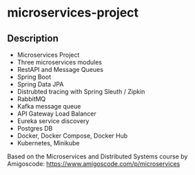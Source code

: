 # microservices-project


## Description

- Microservices Project
- Three microservices modules
- RestAPI and Message Queues
- Spring Boot
- Spring Data JPA
- Distrubted tracing with Spring Sleuth / Zipkin
- RabbitMQ
- Kafka message queue
- API Gateway Load Balancer
- Eureka service discovery
- Postgres DB
- Docker, Docker Compose, Docker Hub
- Kubernetes, Minikube

Based on the Microservices and Distributed Systems course by Amigoscode:
https://www.amigoscode.com/p/microservices


